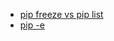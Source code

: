 - [pip freeze vs pip list](https://stackoverflow.com/a/33207042/)
- [pip -e](https://stackoverflow.com/a/59667164/)
